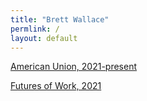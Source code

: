```yaml
---
title: "Brett Wallace"
permlink: / 
layout: default
---
```


[American Union, 2021-present](https://www.americanunionfilm.com/)

[Futures of Work, 2021](https://brettwallace.com/futuresofwork/)



